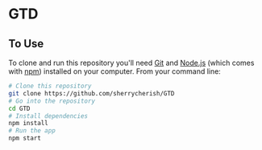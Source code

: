 # GTD

## To Use

To clone and run this repository you'll need [Git](https://git-scm.com) and [Node.js](https://nodejs.org/en/download/) (which comes with [npm](http://npmjs.com)) installed on your computer. From your command line:

```bash
# Clone this repository
git clone https://github.com/sherrycherish/GTD
# Go into the repository
cd GTD
# Install dependencies
npm install
# Run the app
npm start
```


